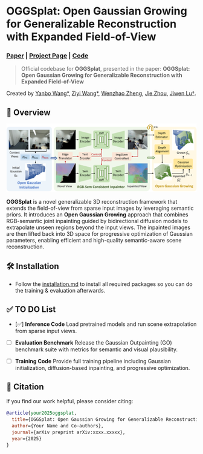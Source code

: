 
# OGGSplat: Open Gaussian Growing for Generalizable Reconstruction with Expanded Field-of-View

### [Paper]()  | [Project Page](https://yanbo-23.github.io/OGGSplat/)  | [Code](https://github.com/Yanbo-23/OGGSplat) 
> Official codebase for **OGGSplat**, presented in the paper:
> **OGGSplat: Open Gaussian Growing for Generalizable Reconstruction with Expanded Field-of-View**

Created by [Yanbo Wang*](https://Yanbo-23.github.io/), [Ziyi Wang*](https://wangzy22.github.io/), [Wenzhao Zheng](https://wzzheng.net/), [Jie Zhou](https://scholar.google.com/citations?user=6a79aPwAAAAJ&hl=en&authuser=1), [Jiwen Lu†](https://scholar.google.com/citations?user=TN8uDQoAAAAJ&hl=zh-CN).


## 🧠 Overview

![intro](fig/overview.png)

**OGGSplat** is a novel generalizable 3D reconstruction framework that extends the field-of-view from sparse input images by leveraging semantic priors. It introduces an **Open Gaussian Growing** approach that combines RGB-semantic joint inpainting guided by bidirectional diffusion models to extrapolate unseen regions beyond the input views. The inpainted images are then lifted back into 3D space for progressive optimization of Gaussian parameters, enabling efficient and high-quality semantic-aware scene reconstruction. 



## 🛠️ Installation

- Follow the [installation.md](installation.md) to install all required packages so you can do the training & evaluation afterwards.

## ✅ TO DO List

* [✅] **Inference Code**
  Load pretrained models and run scene extrapolation from sparse input views.

* [ ] **Evaluation Benchmark**
  Release the Gaussian Outpainting (GO) benchmark suite with metrics for semantic and visual plausibility.

* [ ] **Training Code**
  Provide full training pipeline including Gaussian initialization, diffusion-based inpainting, and progressive optimization.


## 📄 Citation

If you find our work helpful, please consider citing:

```bibtex
@article{your2025oggsplat,
  title={OGGSplat: Open Gaussian Growing for Generalizable Reconstruction with Expanded Field-of-View},
  author={Your Name and Co-authors},
  journal={arXiv preprint arXiv:xxxx.xxxxx},
  year={2025}
}
```

